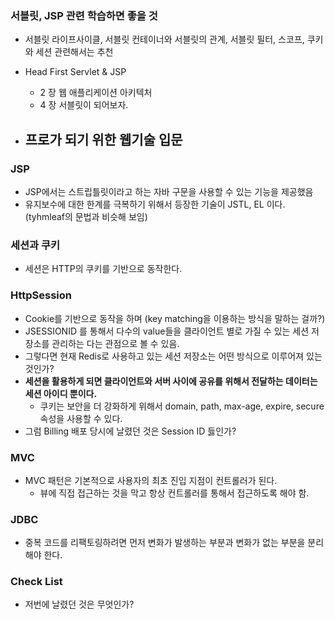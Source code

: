 ### 서블릿, JSP 관련 학습하면 좋을 것 

- 서블릿 라이프사이클, 서블릿 컨테이너와 서블릿의 관계, 서블릿 필터, 스코프, 쿠키와 세션 관련해서는 추천

- Head First Servlet & JSP 
  - 2 장 웹 애플리케이션 아키텍처
  - 4 장 서블릿이 되어보자. 
- 프로가 되기 위한 웹기술 입문
  - 

### JSP

- JSP에서는 스트립틀릿이라고 하는 자바 구문을 사용할 수 있는 기능을 제공했음
- 유지보수에 대한 한계를 극복하기 위해서 등장한 기술이 JSTL, EL 이다. (tyhmleaf의 문법과 비슷해 보임)

### 세션과 쿠키

- 세션은 HTTP의 쿠키를 기반으로 동작한다. 

### HttpSession

- Cookie를 기반으로 동작을 하며 (key matching을 이용하는 방식을 말하는 걸까?)
- JSESSIONID 를 통해서 다수의 value들을 클라이언트 별로 가질 수 있는 세션 저장소를 관리하는 다는 관점으로 볼 수 있음.
- 그렇다면 현재 Redis로 사용하고 있는 세션 저장소는 어떤 방식으로 이루어져 있는것인가? 
- **세션을 활용하게 되면 클라이언트와 서버 사이에 공유를 위해서 전달하는 데이터는 세션 아이디 뿐이다.** 
  - 쿠키는 보안을 더 강화하게 위해서 domain, path, max-age, expire, secure 속성을 사용할 수 있다. 
- 그럼 Billing 배포 당시에 날렸던 것은 Session ID 듫인가? 



### MVC

- MVC 패턴은 기본적으로 사용자의 최초 진입 지점이 컨트롤러가 된다. 
  - 뷰에 직접 접근하는 것을 막고 항상 컨트롤러를 통해서 접근하도록 해야 함.

### JDBC

- 중복 코드를 리팩토링하려면 먼저 변화가 발생하는 부분과 변화가 없는 부분을 분리해야 한다. 

### Check List

- 저번에 날렸던 것은 무엇인가? 